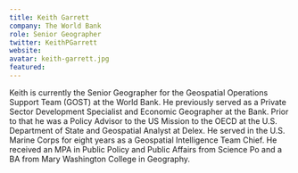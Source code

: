 ```yaml
---
title: Keith Garrett
company: The World Bank 
role: Senior Geographer
twitter: KeithPGarrett
website: 
avatar: keith-garrett.jpg
featured:
---
```

Keith is currently the Senior Geographer for the Geospatial Operations Support Team (GOST) at the World Bank. He previously served as a Private Sector Development Specialist and Economic Geographer at the Bank. Prior to that he was a Policy Advisor to the US Mission to the OECD at the U.S. Department of State and Geospatial Analyst at Delex. He served in the U.S. Marine Corps for eight years as a Geospatial Intelligence Team Chief. He received an MPA in Public Policy and Public Affairs from Science Po and a BA from Mary Washington College in Geography. 

